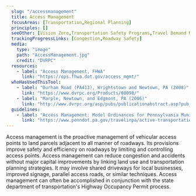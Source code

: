 ```yaml
---
  slug: "/accessmanagement"
  title: Access Management
  focusAreas: [Transportation,Regional Planning]
  principles: []
  seeOther: [Vision Zero,Transportation Safety Programs,Travel Demand Management (TDM)]
  trackingProgressLinks: [Congestion,Roadway Safety]
  media: 
    type: "image"
    path: "AccessManagement.jpg"
    credit: "DVRPC"
  resources: 
    - label: "Access Management, FHWA"
      link: "https://ops.fhwa.dot.gov/access_mgmt/"
  whoHasUsedThisTool: 
    - label: "Durham Road (PA413), Wrightstown and Newtown, PA (2008)"
      link: "https://www.dvrpc.org/Products/08098/"
    - label: "Marple, Newtown, and Edgmont, PA (2006)"
      link: "http://www.dvrpc.org/asp/pubs/publicationabstract.asp?pub_id=05029"
  guidelines: 
    - label: "Access Management: Model Ordinances for Pennsylvania Municipalities Handbook, PennDOT"
      link: "https://www.penndot.pa.gov/travelinpa/active-transportation/_layouts/pa.penndot.formsandpubs/formsandpubs.aspx"
---
```


Access management is the proactive management of vehicular access points to land parcels adjacent to all manner of roadways. Its provisions improve safety and efficiency on roadways by limiting and controlling access points. Access management can reduce congestion and accidents without major capital improvements by linking land use and transportation planning strategies. It may involve shared driveways for local businesses, improved signage, parallel access roads, or similar techniques. Access management can often be accomplished in conjunction with the state department of transportation's Highway Occupancy Permit process.
